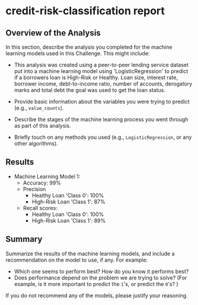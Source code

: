 # credit-risk-classification report 

## Overview of the Analysis

In this section, describe the analysis you completed for the machine learning models used in this Challenge. This might include:

* This analysis was created using a peer-to-peer lending service dataset put into a machine learning model using 'LogisticRegression' to predict if a borrowers loan is High-Risk or Healthy. Loan size, interest rate, borrower income, debt-to-income ratio, number of accounts, derogatory marks and total debt the goal was used to get the loan status.

* Provide basic information about the variables you were trying to predict (e.g., `value_counts`).
* Describe the stages of the machine learning process you went through as part of this analysis.
* Briefly touch on any methods you used (e.g., `LogisticRegression`, or any other algorithms).

## Results

* Machine Learning Model 1:
    * Accuracy: 99%
    * Precision
        * Healthy Loan 'Class 0': 100%
        * High-Risk Loan 'Class 1': 87%
    * Recall scores:
        * Healthy Loan 'Class 0': 100%
        * High-Risk Loan 'Class 1': 89%

## Summary

Summarize the results of the machine learning models, and include a recommendation on the model to use, if any. For example:

* Which one seems to perform best? How do you know it performs best?
* Does performance depend on the problem we are trying to solve? (For example, is it more important to predict the `1`'s, or predict the `0`'s? )

If you do not recommend any of the models, please justify your reasoning.
